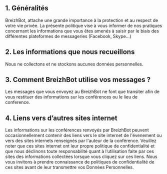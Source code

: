 ## 1. Généralités
BreizhBot, attache une grande importance à la protection et au respect de votre vie privée. La présente politique vise à vous informer de nos pratiques concernant les informations que vous êtes amenés à saisir par le biais des différentes plateformes de messageries (Facebook, Skype...)

## 2. Les informations que nous recueillons
Nous ne collectons et ne stockons aucunes données personnelles. 

## 3. Comment BreizhBot utilise vos messages ?
Les messages que vous envoyez au BreizhBot ne font que transiter afin de vous restituer des informations sur les conférences ou le lieu de conference.

## 4. Liens vers d’autres sites internet
Les informations sur les conférences renvoyés par BreizhBot peuvent occasionnellement contenir des liens vers le site internet de l'évenement ou vers des sites internets renseignés par l'auteur de la conférence. Veuillez noter que ces sites internet ont leur propre politique de confidentialité et que nous déclinons toute responsabilité quant à l’utilisation faite par ces sites des informations collectées lorsque vous cliquez sur ces liens. Nous vous invitons à prendre connaissance de politiques de confidentialité de ces sites avant de leur transmettre vos Données Personnelles.
